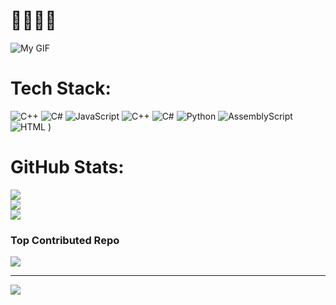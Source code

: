# 🖤🖤🖤🖤
![My GIF](https://media2.giphy.com/media/v1.Y2lkPTc5MGI3NjExc2Z2bTFvdHN4ajFiaTBjb2ExZGNwOXA5YzI5ZXo0eWg1aHF0dGsxayZlcD12MV9pbnRlcm5hbF9naWZfYnlfaWQmY3Q9Zw/ztpMY1t5VYWlO/giphy.gif)



# Tech Stack:
![C++](https://img.shields.io/badge/c++-%2300599C.svg?style=for-the-badge&logo=c%2B%2B&logoColor=white) ![C#](https://img.shields.io/badge/c%23-%23239120.svg?style=for-the-badge&logo=csharp&logoColor=white) ![JavaScript](https://img.shields.io/badge/javascript-%23323330.svg?style=for-the-badge&logo=javascript&logoColor=%23F7DF1E) ![C++](https://img.shields.io/badge/c++-%2300599C.svg?style=for-the-badge&logo=c%2B%2B&logoColor=white) ![C#](https://img.shields.io/badge/c%23-%23239120.svg?style=for-the-badge&logo=csharp&logoColor=white) ![Python](https://img.shields.io/badge/python-3670A0?style=for-the-badge&logo=python&logoColor=ffdd54) ![AssemblyScript](https://img.shields.io/badge/assembly%20script-%23000000.svg?style=for-the-badge&logo=assemblyscript&logoColor=white) ![HTML](https://github.com/user-attachments/assets/0f88362d-b929-4bf4-a513-3db28b6652b5)
)
#  GitHub Stats:
![](https://github-readme-stats.vercel.app/api?username=Vi0letBlue&theme=midnight-purple&hide_border=false&include_all_commits=true&count_private=true)<br/>
![](https://nirzak-streak-stats.vercel.app/?user=Vi0letBlue&theme=midnight-purple&hide_border=false)<br/>
![](https://github-readme-stats.vercel.app/api/top-langs/?username=Vi0letBlue&theme=midnight-purple&hide_border=false&include_all_commits=true&count_private=true&layout=compact)


###  Top Contributed Repo
![](https://github-contributor-stats.vercel.app/api?username=Vi0letBlue&limit=5&theme=midnight-purple&combine_all_yearly_contributions=true)

---
[![](https://visitcount.itsvg.in/api?id=Vi0letBlue&icon=2&color=4)](https://visitcount.itsvg.in)

<!-- Proudly created with GPRM ( https://gprm.itsvg.in ) -->
